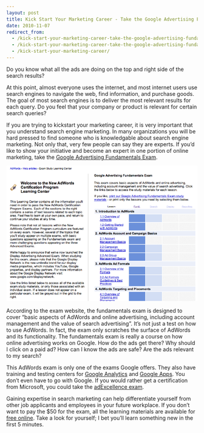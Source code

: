 ```yaml
---
layout: post
title: Kick Start Your Marketing Career - Take the Google Advertising Fundamentals Exam
date: 2010-11-07
redirect_from:
  - /kick-start-your-marketing-career-take-the-google-advertising-fundamentals-exam-88ea6580a49e
  - /kick-start-your-marketing-career-take-the-google-advertising-fundamentals-exam/
  - /kick-start-your-marketing-career/
---
```


Do you know what all the ads are doing on the top and right side of the search results?

At this point, almost everyone uses the internet, and most internet users use search engines to navigate the web, find information, and purchase goods. The goal of most search engines is to deliver the most relevant results for each query. Do you feel that your company or product is relevant for certain search queries?

If you are trying to kickstart your marketing career, it is very important that you understand search engine marketing. In many organizations you will be hard pressed to find someone who is knowledgable about search engine marketing. Not only that, very few people can say they are experts. If you’d like to show your initiative and become an expert in one portion of online marketing, take the [Google Advertising Fundamentals Exam](https://skillshop.exceedlms.com/student/path/18128-google-ads-search-certification).

![Google AdWords Certification Learning Center](/images/adwords-certification-learning-center.png)

According to the exam website, the fundamentals exam is designed to cover “basic aspects of AdWords and online advertising, including account management and the value of search advertising”. It’s not just a test on how to use AdWords. In fact, the exam only scratches the surface of AdWords and its functionality. The fundamentals exam is really a course on how online advertising works on Google. How do the ads get there? Why should I click on a paid ad? How can I know the ads are safe? Are the ads relevant to my search?

This AdWords exam is only one of the exams Google offers. They also have training and testing centers for [Google Analytics](https://analytics.google.com/analytics/academy/) and [Google Apps](https://cloud.google.com/certification/gsuite). You don’t even have to go with Google. If you would rather get a certification from Microsoft, you could take the [adExcellence exam](https://about.ads.microsoft.com/en-us/resources/training/get-certified).

Gaining expertise in search marketing can help differentiate yourself from other job applicants and employees in your future workplace. If you don’t want to pay the $50 for the exam, all the learning materials are available for [free online](https://skillshop.exceedlms.com/student/path/18128-google-ads-search-certification). Take a look for yourself; I bet you’ll learn something new in the first 5 minutes.